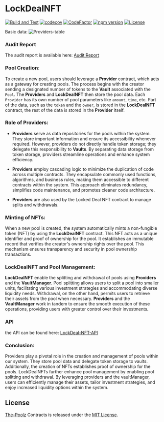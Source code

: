# LockDealNFT

[![Build and Test](https://github.com/The-Poolz/LockDealNFT/actions/workflows/node.js.yml/badge.svg)](https://github.com/The-Poolz/LockDealNFT/actions/workflows/node.js.yml)
[![codecov](https://codecov.io/gh/The-Poolz/LockDealNFT/branch/master/graph/badge.svg?token=s2B22Bif9x)](https://codecov.io/gh/The-Poolz/LockDealNFT)
[![CodeFactor](https://www.codefactor.io/repository/github/the-poolz/lockdealnft/badge)](https://www.codefactor.io/repository/github/the-poolz/lockdealnft)
[![npm version](https://img.shields.io/npm/v/@poolzfinance/lockdeal-nft/latest.svg)](https://www.npmjs.com/package/@poolzfinance/lockdeal-nft/v/latest)
[![License](https://img.shields.io/badge/License-MIT-blue.svg)](https://github.com/The-Poolz/LockDealNFT/blob/master/LICENSE)

Basic data:
![Providers-table](https://github.com/The-Poolz/LockDealNFT/assets/68740472/bb72b0e9-67da-4658-bb14-07f1997d326d)


### Audit Report
The audit report is available here: [Audit Report](https://docs.google.com/document/d/18XSwsKKbHpLCr4MQNZe8nZSWHnG6aExtb57R5uzQ3Us/edit?tab=t.0#heading=h.5uoc4mfz7mn4)

### Pool Creation:

To create a new pool, users should leverage a **Provider** contract, which acts as a gateway for creating pools. The process begins with the creator sending a designated number of tokens to the **Vault** associated with the `Pool`. The **Providers** and **LockDealNFT** then store the pool data. Each `Provider` has its own number of pool parameters like `amount`, `time`, etc. Part of the data, such as the `token` and the `owner`, is stored in the **LockDealNFT** contract, the rest of the data is stored in the **Provider** itself.

### Role of Providers:

- **Providers** serve as data repositories for the pools within the system. They store important information and ensure its accessibility whenever required. However, providers do not directly handle token storage; they delegate this responsibility to **Vaults**. By separating data storage from token storage, providers streamline operations and enhance system efficiency.
- **Providers** employ cascading logic to minimize the duplication of code across multiple contracts. They encapsulate commonly used functions, algorithms, and business rules, making them accessible to different contracts within the system. This approach eliminates redundancy, simplifies code maintenance, and promotes cleaner code architecture.

- **Providers** are also used by the Locked Deal NFT contract to manage splits and withdrawals.

### Minting of NFTs:

When a new pool is created, the system automatically mints a non-fungible token (NFT) by using the **LockDealNFT** contract. This NFT acts as a unique identifier and proof of ownership for the pool. It establishes an immutable record that verifies the creator's ownership rights over the pool. This mechanism ensures transparency and security in pool ownership transactions.

### LockDealNFT and Pool Management:

**LockDealNFT** enable the splitting and withdrawal of pools using **Providers** and the **VaultManager**. Pool splitting allows users to split a pool into smaller units, facilitating various investment strategies and accommodating diverse liquidity needs. Withdrawal, on the other hand, permits users to retrieve their assets from the pool when necessary. **Providers** and the **VaultManager** work in tandem to ensure the smooth execution of these operations, providing users with greater control over their investments.

### API

the API can be found here: [LockDeal-NFT-API](https://github.com/The-Poolz/LockDeal-NFT-API)

### Conclusion:

Providers play a pivotal role in the creation and management of pools within our system. They store pool data and delegate token storage to vaults. Additionally, the creation of NFTs establishes proof of ownership for the pools. LockDealNFTs further enhance pool management by enabling pool splitting and withdrawal. By leveraging providers and the vaultManager, users can efficiently manage their assets, tailor investment strategies, and enjoy increased liquidity options within the system.

## License

[The-Poolz](https://poolz.finance/) Contracts is released under the [MIT License](https://github.com/The-Poolz/LockDealNFT/blob/master/LICENSE).
